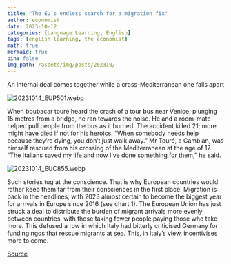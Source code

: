 ```yaml
---
title: "The EU’s endless search for a migration fix"
author: economist
date: 2023-10-12
categories: [Language Learning, English]
tags: [english learning, the economist]
math: true
mermaid: true
pin: false
img_path: /assets/img/posts/202310/
---
```



An internal deal comes together while a cross-Mediterranean one falls apart

![20231014_EUP501.webp](20231014_EUP501.webp)

When boubacar touré heard the crash of a tour bus near Venice, plunging 15 metres from a bridge, he ran towards the noise. He and a room-mate helped pull people from the bus as it burned. The accident killed 21; more might have died if not for his heroics. “When somebody needs help because they’re dying, you don’t just walk away.” Mr Touré, a Gambian, was himself rescued from his crossing of the Mediterranean at the age of 17. “The Italians saved my life and now I’ve done something for them,” he said.

![20231014_EUC855.webp](20231014_EUC855.webp)

Such stories tug at the conscience. That is why European countries would rather keep them far from their consciences in the first place. Migration is back in the headlines, with 2023 almost certain to become the biggest year for arrivals in Europe since 2016 (see chart 1). The European Union has just struck a deal to distribute the burden of migrant arrivals more evenly between countries, with those taking fewer people paying those who take more. This defused a row in which Italy had bitterly criticised Germany for funding ngos that rescue migrants at sea. This, in Italy’s view, incentivises more to come.




[Source](https://www.economist.com/europe/2023/10/12/the-eus-endless-search-for-a-migration-fix)
